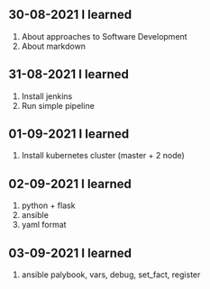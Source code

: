 ## 30-08-2021 I learned

1. About approaches to Software Development
2. About markdown

## 31-08-2021 I learned

1. Install jenkins
2. Run simple pipeline

## 01-09-2021 I learned

1. Install kubernetes cluster (master + 2 node)

## 02-09-2021 I learned

1. python + flask
2. ansible
3. yaml format

## 03-09-2021 I learned

1. ansible palybook, vars, debug, set_fact, register
